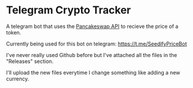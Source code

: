 # Telegram Crypto Tracker

A telegram bot that uses the [Pancakeswap API](https://github.com/pancakeswap/pancake-info-api) to recieve the price of a token.

Currently being used for this bot on telegram: https://t.me/SeedifyPriceBot

I've never really used Github before but I've attached all the files in the "Releases" section. 

I'll upload the new files everytime I change something like adding a new currency.

